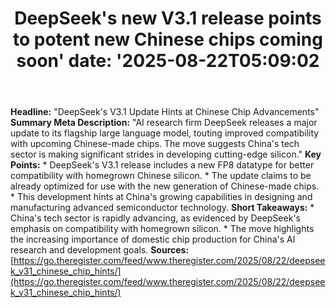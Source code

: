 ﻿---
title: "DeepSeek's new V3.1 release points to potent new Chinese chips coming soon'
date: '2025-08-22T05:09:02"
category: "Markets"
summary: ""
slug: "deepseeks new v31 release points to potent new chinese chips"
source_urls:
  - "https://go.theregister.com/feed/www.theregister.com/2025/08/22/deepseek_v31_chinese_chip_hints/"
seo:
  title: "DeepSeek's new V3.1 release points to potent new Chinese chips coming soon | Hash n Hedge'
  description: '"
  keywords: ["news", "markets", "brief"]
---
**Headline:** "DeepSeek's V3.1 Update Hints at Chinese Chip Advancements"  **Summary Meta Description:** "AI research firm DeepSeek releases a major update to its flagship large language model, touting improved compatibility with upcoming Chinese-made chips. The move suggests China's tech sector is making significant strides in developing cutting-edge silicon."  **Key Points:**  * DeepSeek's V3.1 release includes a new FP8 datatype for better compatibility with homegrown Chinese silicon. * The update claims to be already optimized for use with the new generation of Chinese-made chips. * This development hints at China's growing capabilities in designing and manufacturing advanced semiconductor technology.  **Short Takeaways:**  * China's tech sector is rapidly advancing, as evidenced by DeepSeek's emphasis on compatibility with homegrown silicon. * The move highlights the increasing importance of domestic chip production for China's AI research and development goals.  **Sources:** [https://go.theregister.com/feed/www.theregister.com/2025/08/22/deepseek_v31_chinese_chip_hints/](https://go.theregister.com/feed/www.theregister.com/2025/08/22/deepseek_v31_chinese_chip_hints/) 
